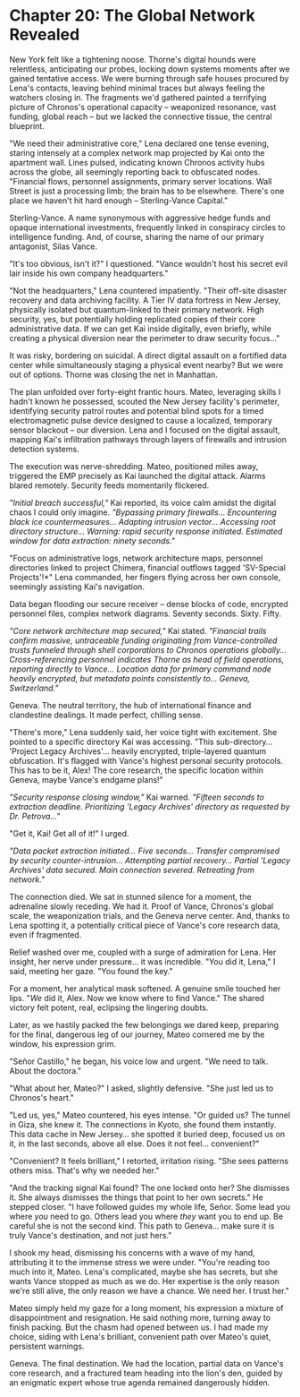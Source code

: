 # Chapter 20: The Global Network Revealed

New York felt like a tightening noose. Thorne's digital hounds were relentless, anticipating our probes, locking down systems moments after we gained tentative access. We were burning through safe houses procured by Lena's contacts, leaving behind minimal traces but always feeling the watchers closing in. The fragments we'd gathered painted a terrifying picture of Chronos's operational capacity – weaponized resonance, vast funding, global reach – but we lacked the connective tissue, the central blueprint.

"We need their administrative core," Lena declared one tense evening, staring intensely at a complex network map projected by Kai onto the apartment wall. Lines pulsed, indicating known Chronos activity hubs across the globe, all seemingly reporting back to obfuscated nodes. "Financial flows, personnel assignments, primary server locations. Wall Street is just a processing limb; the brain has to be elsewhere. There's one place we haven't hit hard enough – Sterling-Vance Capital."

Sterling-Vance. A name synonymous with aggressive hedge funds and opaque international investments, frequently linked in conspiracy circles to intelligence funding. And, of course, sharing the name of our primary antagonist, Silas Vance.

"It's too obvious, isn't it?" I questioned. "Vance wouldn't host his secret evil lair inside his own company headquarters."

"Not the headquarters," Lena countered impatiently. "Their off-site disaster recovery and data archiving facility. A Tier IV data fortress in New Jersey, physically isolated but quantum-linked to their primary network. High security, yes, but potentially holding replicated copies of their core administrative data. If we can get Kai inside digitally, even briefly, while creating a physical diversion near the perimeter to draw security focus…"

It was risky, bordering on suicidal. A direct digital assault on a fortified data center while simultaneously staging a physical event nearby? But we were out of options. Thorne was closing the net in Manhattan.

The plan unfolded over forty-eight frantic hours. Mateo, leveraging skills I hadn't known he possessed, scouted the New Jersey facility's perimeter, identifying security patrol routes and potential blind spots for a timed electromagnetic pulse device designed to cause a localized, temporary sensor blackout – our diversion. Lena and I focused on the digital assault, mapping Kai's infiltration pathways through layers of firewalls and intrusion detection systems.

The execution was nerve-shredding. Mateo, positioned miles away, triggered the EMP precisely as Kai launched the digital attack. Alarms blared remotely. Security feeds momentarily flickered.

*"Initial breach successful,"* Kai reported, its voice calm amidst the digital chaos I could only imagine. *"Bypassing primary firewalls… Encountering black ice countermeasures… Adapting intrusion vector… Accessing root directory structure… Warning: rapid security response initiated. Estimated window for data extraction: ninety seconds."*

"Focus on administrative logs, network architecture maps, personnel directories linked to project Chimera, financial outflows tagged 'SV-Special Projects'!*" Lena commanded, her fingers flying across her own console, seemingly assisting Kai's navigation.

Data began flooding our secure receiver – dense blocks of code, encrypted personnel files, complex network diagrams. Seventy seconds. Sixty. Fifty.

*"Core network architecture map secured,"* Kai stated. *"Financial trails confirm massive, untraceable funding originating from Vance-controlled trusts funneled through shell corporations to Chronos operations globally… Cross-referencing personnel indicates Thorne as head of field operations, reporting directly to Vance… Location data for primary command node heavily encrypted, but metadata points consistently to… Geneva, Switzerland."*

Geneva. The neutral territory, the hub of international finance and clandestine dealings. It made perfect, chilling sense.

"There's more," Lena suddenly said, her voice tight with excitement. She pointed to a specific directory Kai was accessing. "This sub-directory… 'Project Legacy Archives'… heavily encrypted, triple-layered quantum obfuscation. It's flagged with Vance's highest personal security protocols. This has to be it, Alex! The core research, the specific location within Geneva, maybe Vance's endgame plans!"

*"Security response closing window,"* Kai warned. *"Fifteen seconds to extraction deadline. Prioritizing 'Legacy Archives' directory as requested by Dr. Petrova…"*

"Get it, Kai! Get all of it!" I urged.

*"Data packet extraction initiated… Five seconds… Transfer compromised by security counter-intrusion… Attempting partial recovery… Partial 'Legacy Archives' data secured. Main connection severed. Retreating from network."*

The connection died. We sat in stunned silence for a moment, the adrenaline slowly receding. We had it. Proof of Vance, Chronos's global scale, the weaponization trials, and the Geneva nerve center. And, thanks to Lena spotting it, a potentially critical piece of Vance's core research data, even if fragmented.

Relief washed over me, coupled with a surge of admiration for Lena. Her insight, her nerve under pressure… it was incredible. "You did it, Lena," I said, meeting her gaze. "You found the key."

For a moment, her analytical mask softened. A genuine smile touched her lips. "*We* did it, Alex. Now we know where to find Vance." The shared victory felt potent, real, eclipsing the lingering doubts.

Later, as we hastily packed the few belongings we dared keep, preparing for the final, dangerous leg of our journey, Mateo cornered me by the window, his expression grim.

"Señor Castillo," he began, his voice low and urgent. "We need to talk. About the doctora."

"What about her, Mateo?" I asked, slightly defensive. "She just led us to Chronos's heart."

"Led us, yes," Mateo countered, his eyes intense. "Or guided us? The tunnel in Giza, she knew it. The connections in Kyoto, she found them instantly. This data cache in New Jersey… she spotted it buried deep, focused us on it, in the last seconds, above all else. Does it not feel… convenient?"

"Convenient? It feels brilliant," I retorted, irritation rising. "She sees patterns others miss. That's why we needed her."

"And the tracking signal Kai found? The one locked onto her? She dismisses it. She always dismisses the things that point to her own secrets." He stepped closer. "I have followed guides my whole life, Señor. Some lead you where *you* need to go. Others lead you where *they* want you to end up. Be careful she is not the second kind. This path to Geneva… make sure it is truly Vance's destination, and not just hers."

I shook my head, dismissing his concerns with a wave of my hand, attributing it to the immense stress we were under. "You're reading too much into it, Mateo. Lena's complicated, maybe she has secrets, but she wants Vance stopped as much as we do. Her expertise is the only reason we're still alive, the only reason we have a chance. We need her. I trust her."

Mateo simply held my gaze for a long moment, his expression a mixture of disappointment and resignation. He said nothing more, turning away to finish packing. But the chasm had opened between us. I had made my choice, siding with Lena's brilliant, convenient path over Mateo's quiet, persistent warnings.

Geneva. The final destination. We had the location, partial data on Vance's core research, and a fractured team heading into the lion's den, guided by an enigmatic expert whose true agenda remained dangerously hidden. 